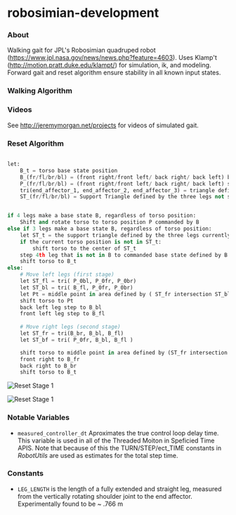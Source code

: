 # robosimian-development

### About
Walking gait for JPL's Robosimian quadruped robot (https://www.jpl.nasa.gov/news/news.php?feature=4603). Uses Klamp't (http://motion.pratt.duke.edu/klampt/) for simulation, ik, and modeling. Forward gait and reset algorithm ensure stability in all known input states. 

### Walking Algorithm



### Videos
See http://jeremymorgan.net/projects for videos of simulated gait.

### Reset Algorithm

```python

let:
	B_t = torso base state position
	B_(fr/fl/br/bl) = (front right/front left/ back right/ back left) base state position
	P_(fr/fl/br/bl) = (front right/front left/ back right/ back left) starting foot position
	tri(end_affector_1, end_affector_2, end_affector_3) = triangle defined by the specified triangles 
	ST_(fr/fl/br/bl) = Support Triangle defined by the three legs not specified in the variable name. For example ST_fr is the support triangle created by the fl, br, bl end affectors


if 4 legs make a base state B, regardless of torso position:
	Shift and rotate torso to torso position P commanded by B
else if 3 legs make a base state B, regardless of torso position:
    let ST_t = the support triangle defined by the three legs currently in the base state
    if the current torso position is not in ST_t:
	    shift torso to the center of ST_t
	step 4th leg that is not in B to commanded base state defined by B
	shift torso to B_t
else:
	# Move left legs (first stage)
	let ST_fl = tri( P_0bl, P_0fr, P_0br)
	let ST_bl = tri( B_fl, P_0fr, P_0br)
	let Pt = middle point in area defined by ( ST_fr intersection ST_bl )
	shift torso to Pt
	back left leg step to B_bl
	front left leg step to B_fl
	
	# Move right legs (second stage)
	let ST_fr = tri(B_br, B_bl, B_fl)
	let ST_bf = tri( P_0fr, B_bl, B_fl )

    shift torso to middle point in area defined by (ST_fr intersection ST_br)
    front right to B_fr
    back right to B_br
    shift torso to B_t
```

![Reset Stage 1](https://github.com/JeremySMorgan/robosimian-gait-development/blob/master/torso_stage_1.png)

![Reset Stage 1](https://github.com/JeremySMorgan/robosimian-gait-development/blob/master/reset_stage_2.png)



### Notable Variables

- `measured_controller_dt` Aproximates the true control loop delay time. This variable is used in all of the Threaded Moiton in Speficied Time APIS. Note that because of this the TURN/STEP/ect_TIME constants in *RobotUtils* are used as estimates for the total step time. 


### Constants

- `LEG_LENGTH` is the length of a fully extended and straight leg, measured from the vertically rotating shoulder joint to the end affector. Experimentally found to be ~ .766 m